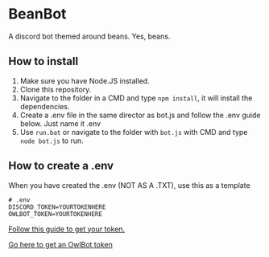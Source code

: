 # BeanBot
A discord bot themed around beans. Yes, beans.

## How to install
1. Make sure you have Node.JS installed.
2. Clone this repository.
3. Navigate to the folder in a CMD and type `npm install`, it will install the dependencies.
4. Create a .env file in the same director as bot.js and follow the .env guide below. Just name it .env
5. Use `run.bat` or navigate to the folder with `bot.js` with CMD and type `node bot.js` to run.

## How to create a .env
When you have created the .env (NOT AS A .TXT), use this as a template

    
```
# .env
DISCORD_TOKEN=YOURTOKENHERE
OWLBOT_TOKEN=YOURTOKENHERE
```    
[Follow this guide to get your token.](https://www.writebots.com/discord-bot-token/)

[Go here to get an OwlBot token](https://owlbot.info/)